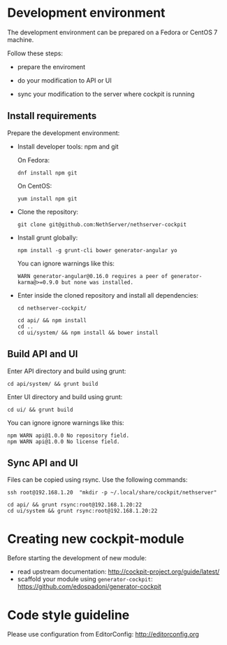 # Development environment

The development environment can be prepared on a Fedora or CentOS 7 machine.

Follow these steps:

- prepare the enviroment

- do your modification to API or UI

- sync your modification to the server where cockpit is running

## Install requirements

Prepare the development environment:

- Install developer tools: npm and git

  On Fedora:
  ```
  dnf install npm git
  ```

  On CentOS:
  ```
  yum install npm git
  ```

- Clone the repository:
  ```
  git clone git@github.com:NethServer/nethserver-cockpit
  ```

- Install grunt globally:
  ```
  npm install -g grunt-cli bower generator-angular yo
  ```

  You can ignore warnings like this:
  ```
  WARN generator-angular@0.16.0 requires a peer of generator-karma@>=0.9.0 but none was installed.
  ```


- Enter inside the cloned repository and install all dependencies:
  ```
  cd nethserver-cockpit/

  cd api/ && npm install
  cd ..
  cd ui/system/ && npm install && bower install
  ```

## Build API and UI

Enter API directory and build using grunt:

```
cd api/system/ && grunt build
```

Enter UI directory and build using grunt:

```
cd ui/ && grunt build
```

You can ignore ignore warnings like this:
```
npm WARN api@1.0.0 No repository field.
npm WARN api@1.0.0 No license field.
```


## Sync API and UI

Files can be copied using rsync.
Use the following commands:

```
ssh root@192.168.1.20  "mkdir -p ~/.local/share/cockpit/nethserver"

cd api/ && grunt rsync:root@192.168.1.20:22
cd ui/system && grunt rsync:root@192.168.1.20:22
```



Creating new cockpit-module
===========================

Before starting the development of new module:

- read upstream documentation: http://cockpit-project.org/guide/latest/
- scaffold your module using ``generator-cockpit``: https://github.com/edospadoni/generator-cockpit

Code style guideline
====================

Please use configuration from EditorConfig: http://editorconfig.org
